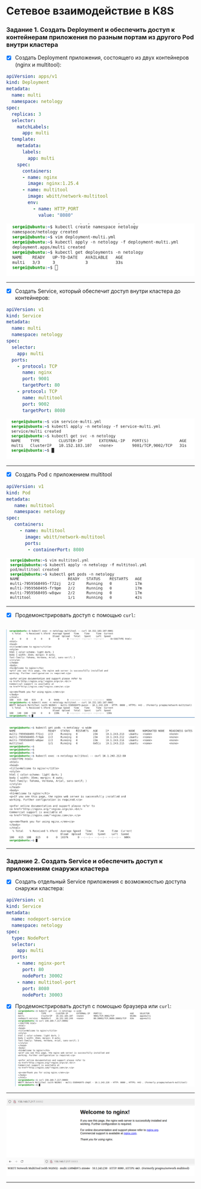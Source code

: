 # Сетевое взаимодействие в K8S

### Задание 1. Создать Deployment и обеспечить доступ к контейнерам приложения по разным портам из другого Pod внутри кластера
- [x] Создать Deployment приложения, состоящего из двух контейнеров (nginx и multitool):
```yml
apiVersion: apps/v1
kind: Deployment
metadata:
  name: multi
  namespace: netology
spec:
  replicas: 3
  selector:
    matchLabels:
      app: multi
  template:
    metadata:
      labels:
        app: multi
    spec:
      containers:
      - name: nginx
        image: nginx:1.25.4
      - name: multitool
        image: wbitt/network-multitool
        env:
          - name: HTTP_PORT
            value: "8080"
```
![1](https://github.com/RziankinS/devops-netology/blob/07a0a17ba1f40b29ed287a131a9d405310b0cd6c/screen/1.4/deploy.png)

------
- [x] Создать Service, который обеспечит доступ внутри кластера до контейнеров:
```yml
apiVersion: v1
kind: Service
metadata:
  name: multi
  namespace: netology
spec:
  selector:
    app: multi
  ports:
    - protocol: TCP
      name: nginx
      port: 9001
      targetPort: 80
    - protocol: TCP
      name: multitool
      port: 9002
      targetPort: 8080
```
![2](https://github.com/RziankinS/devops-netology/blob/07a0a17ba1f40b29ed287a131a9d405310b0cd6c/screen/1.4/service.png)

------
- [x] Cоздать Pod с приложением multitool
```yml
apiVersion: v1
kind: Pod
metadata:
   name: multitool
   namespace: netology
spec:
   containers:
     - name: multitool
       image: wbitt/network-multitool
       ports:
        - containerPort: 8080
```
![3](https://github.com/RziankinS/devops-netology/blob/07a0a17ba1f40b29ed287a131a9d405310b0cd6c/screen/1.4/pod.png)

------
- [x] Продемонстрировать доступ с помощью `curl`:

![4](https://github.com/RziankinS/devops-netology/blob/7b12cab3a473f91c91a14e670de1b7578fc5a6ab/screen/1.4/curl%20%20service1.png)
------
![5](https://github.com/RziankinS/devops-netology/blob/c664d4651d05630720c1feff4f07530187be92ab/screen/1.4/curl.png)

------

### Задание 2. Создать Service и обеспечить доступ к приложениям снаружи кластера

- [x] Создать отдельный Service приложения с возможностью доступа снаружи кластера:
```yml
apiVersion: v1
kind: Service
metadata:
  name: nodeport-service
  namespace: netology
spec:
  type: NodePort
  selector:
    app: multi
  ports:
    - name: nginx-port
      port: 80
      nodePort: 30002
    - name: multitool-port
      port: 8080
      nodePort: 30003
```
- [x] Продемонстрировать доступ с помощью браузера или `curl`:
![6](https://github.com/RziankinS/devops-netology/blob/bc048c069d130c1a20a7bd450e37f04e51515cbe/screen/1.4/nodeport1.png)
------
![7](https://github.com/RziankinS/devops-netology/blob/c664d4651d05630720c1feff4f07530187be92ab/screen/1.4/web.png)
![8](https://github.com/RziankinS/devops-netology/blob/bc048c069d130c1a20a7bd450e37f04e51515cbe/screen/1.4/web1.png) 

------
